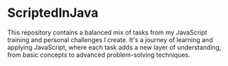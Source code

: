 # ScriptedInJava
This repository contains a balanced mix of tasks from my JavaScript training and personal challenges I create. It's a journey of learning and applying JavaScript, where each task adds a new layer of understanding, from basic concepts to advanced problem-solving techniques.
